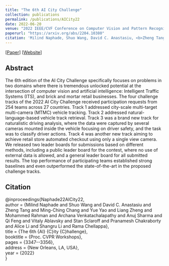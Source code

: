 ```yaml
---
title: "The 6th AI City Challenge"
collection: publications
permalink: /publications/AICity22
date: 2022-06-20
venue: "2022 IEEE/CVF Conference on Computer Vision and Pattern Recognition - 6th AI City Challenge Workshop"
paperurl: "https://arxiv.org/abs/2204.10380"
citation: 'Milind Naphade, Shuo Wang, David C. Anastasiu, <b>Zheng Tang</b>, Ming-Ching Chang, Yue Yao, Liang Zheng, Mohammed Shaiqur Rahman, Archana Venkatachalapathy, Anuj Sharma, Qi Feng, Vitaly Ablavsky, Stan Sclaroff, Pranamesh Chakraborty, Alice Li, Shangru Li and Rama Chellappa. "The 6th AI City Challenge". <i>Proceedings of 2022 IEEE/CVF Conference on Computer Vision and Pattern Recognition Workshops (CVPRW 2022)</i>. 2022.'
---
```


[<a href="https://arxiv.org/abs/2204.10380">Paper</a>]
[<a href="https://www.aicitychallenge.org/2022-ai-city-challenge/">Website</a>]

## Abstract
The 6th edition of the AI City Challenge specifically focuses on problems in two domains where there is tremendous unlocked potential at the intersection of computer vision and artificial intelligence: Intelligent Traffic Systems (ITS), and brick and mortar retail businesses. The four challenge tracks of the 2022 AI City Challenge received participation requests from 254 teams across 27 countries. Track 1 addressed city-scale multi-target multi-camera (MTMC) vehicle tracking. Track 2 addressed natural-language-based vehicle track retrieval. Track 3 was a brand new track for naturalistic driving analysis, where the data were captured by several cameras mounted inside the vehicle focusing on driver safety, and the task was to classify driver actions. Track 4 was another new track aiming to achieve retail store automated checkout using only a single view camera. We released two leader boards for submissions based on different methods, including a public leader board for the contest, where no use of external data is allowed, and a general leader board for all submitted results. The top performance of participating teams established strong baselines and even outperformed the state-of-the-art in the proposed challenge tracks.

## Citation
@inproceedings{Naphade22AICity22,  
author = {Milind Naphade and Shuo Wang and David C. Anastasiu and Zheng Tang and Ming-Ching Chang and Yue Yao and Liang Zheng and Mohammed Rahman and Archana Venkatachalapathy and Anuj Sharma and Qi Feng and Vitaly Ablavsky and Stan Sclaroff and Pranamesh Chakraborty and Alice Li and Shangru Li and Rama Chellappa},  
title = {The 6th {AI} {C}ity {C}hallenge},  
booktitle = {Proc. CVPR Workshops},  
pages = {3347--3356},  
address = {New Orleans, LA, USA},  
year = {2022}  
}
